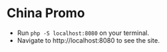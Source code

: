 # China Promo

- Run  `php -S localhost:8080` on your terminal. 
- Navigate to http://localhost:8080 to see the site.

